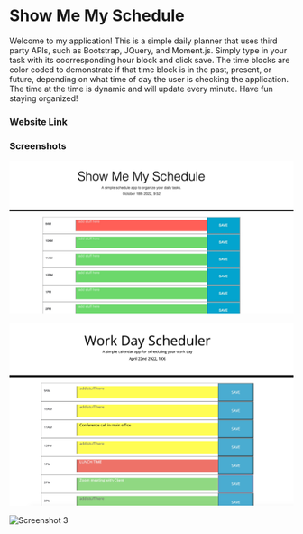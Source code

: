 # Show Me My Schedule

Welcome to my application! This is a simple daily planner that uses third party APIs, such as Bootstrap, JQuery, and Moment.js. Simply type in your task with its coorresponding hour block and click save. The time blocks are color coded to demonstrate if that time block is in the past, present, or future, depending on what time of day the user is checking the application. The time at the time is dynamic and will update every minute. Have fun staying organized!

### Website Link



### Screenshots 
![Screenshot 1](/screenshots/screenshots-1.jpeg)

![Screenshot 2](/screenshots/screenshots-2.jpeg)

![Screenshot 3](/screenshots/screenshots-3.jpeg)